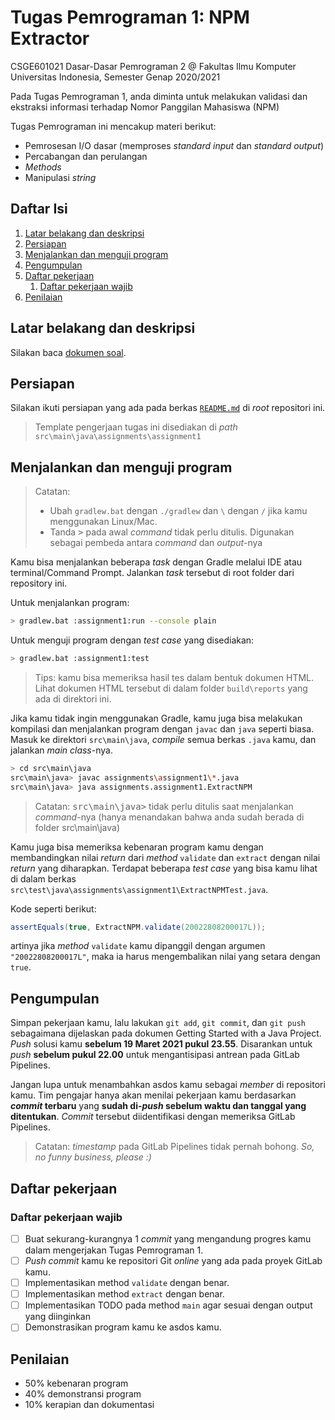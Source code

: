 # Tugas Pemrograman 1: NPM Extractor

CSGE601021 Dasar-Dasar Pemrograman 2 @ Fakultas Ilmu Komputer Universitas Indonesia,
Semester Genap 2020/2021

Pada Tugas Pemrograman 1, anda diminta untuk melakukan validasi dan ekstraksi informasi terhadap Nomor Panggilan Mahasiswa (NPM)

Tugas Pemrograman ini mencakup materi berikut:

- Pemrosesan I/O dasar (memproses *standard input* dan *standard output*)
- Percabangan dan perulangan
- *Methods*
- Manipulasi *string*

## Daftar Isi

1. [Latar belakang dan deskripsi](#latar-belakang-dan-deskripsi)
2. [Persiapan](#persiapan)
3. [Menjalankan dan menguji program](#menjalankan-dan-menguji-program)
4. [Pengumpulan](#pengumpulan)
5. [Daftar pekerjaan](#daftar-pekerjaan)
   1. [Daftar pekerjaan wajib](#daftar-pekerjaan-wajib)
6. [Penilaian](#penilaian)


## Latar belakang dan deskripsi

Silakan baca [dokumen soal][dokumen tp1].

## Persiapan

Silakan ikuti persiapan yang ada pada berkas [`README.md`][root-readme] di
*root* repositori ini.

> Template pengerjaan tugas ini disediakan di *path* 
`src\main\java\assignments\assignment1` 

## Menjalankan dan menguji program

> Catatan:<br> 
> - Ubah `gradlew.bat` dengan `./gradlew` dan `\` dengan `/` jika kamu
menggunakan Linux/Mac.
> - Tanda <kbd>></kbd> pada awal *command* tidak perlu ditulis. 
Digunakan sebagai pembeda antara *command* dan *output*-nya

Kamu bisa menjalankan beberapa *task* dengan Gradle melalui IDE atau
terminal/Command Prompt.
Jalankan *task* tersebut di root folder dari repository ini.

Untuk menjalankan program:

```bash
> gradlew.bat :assignment1:run --console plain
```

Untuk menguji program dengan *test case* yang disediakan:

```bash
> gradlew.bat :assignment1:test
```

> Tips: kamu bisa memeriksa hasil tes dalam bentuk dokumen HTML. Lihat dokumen
> HTML tersebut di dalam folder `build\reports` yang ada di direktori ini.

Jika kamu tidak ingin menggunakan Gradle, kamu juga bisa melakukan kompilasi
dan menjalankan program dengan `javac` dan `java` seperti biasa. Masuk ke
direktori `src\main\java`, *compile* semua berkas `.java` kamu, dan jalankan
*main class*-nya.

```bash
> cd src\main\java
src\main\java> javac assignments\assignment1\*.java
src\main\java> java assignments.assignment1.ExtractNPM
```

> Catatan: <kbd>src\main\java></kbd> tidak perlu ditulis saat menjalankan *command*-nya (hanya menandakan bahwa anda sudah berada di folder src\main\java)

Kamu juga bisa memeriksa kebenaran program kamu dengan membandingkan nilai
*return* dari *method* `validate` dan `extract` dengan nilai *return* yang
diharapkan. Terdapat beberapa *test case* yang bisa kamu lihat di dalam
berkas `src\test\java\assignments\assignment1\ExtractNPMTest.java`.

Kode seperti berikut:

```java
assertEquals(true, ExtractNPM.validate(20022808200017L));
```

artinya jika *method* `validate` kamu dipanggil dengan argumen `"20022808200017L"`,
maka ia harus mengembalikan nilai yang setara dengan `true`.

## Pengumpulan

Simpan pekerjaan kamu, lalu lakukan `git add`, `git commit`, dan `git push`
sebagaimana dijelaskan pada dokumen
Getting Started with a Java Project.
*Push* solusi kamu **sebelum 19 Maret 2021 pukul 23.55**. Disarankan untuk
*push* **sebelum pukul 22.00** untuk mengantisipasi antrean pada GitLab
Pipelines.

Jangan lupa untuk menambahkan asdos kamu sebagai *member* di repositori kamu.
Tim pengajar hanya akan menilai pekerjaan kamu berdasarkan ***commit* terbaru**
yang **sudah di-*push* sebelum waktu dan tanggal yang ditentukan**. *Commit*
tersebut diidentifikasi dengan memeriksa GitLab Pipelines.

> Catatan: *timestamp* pada GitLab Pipelines tidak pernah bohong.
> *So, no funny business, please :)*

## Daftar pekerjaan

### Daftar pekerjaan wajib

- [ ] Buat sekurang-kurangnya 1 *commit* yang mengandung progres kamu dalam
      mengerjakan Tugas Pemrograman 1.
- [ ] *Push* *commit* kamu ke repositori Git *online* yang ada pada proyek
      GitLab kamu.
- [ ] Implementasikan method `validate` dengan benar.
- [ ] Implementasikan method `extract` dengan benar.
- [ ] Implementasikan TODO pada method `main` agar sesuai dengan 
      output yang diinginkan
- [ ] Demonstrasikan program kamu ke asdos kamu.

## Penilaian

- 50% kebenaran program
- 40% demonstransi program
- 10% kerapian dan dokumentasi

[dokumen tp1]: https://docs.google.com/document/d/1SdYI3sFAKsCmHF4Ktt4IVgQma0xKNI_WOvQmavxsCrg/export?format=pdf&attachment=false
[root-readme]: ../README.md#memulai